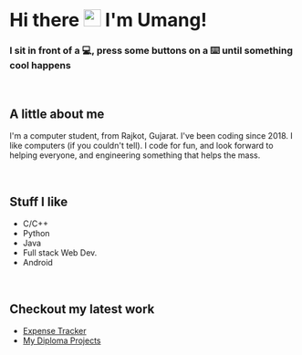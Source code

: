 <h1><font size="6">Hi there <img src="https://media.giphy.com/media/hvRJCLFzcasrR4ia7z/giphy.gif" width="30px"> I'm Umang!</font></h1>

<h3>I sit in front of a 💻, press some buttons on a ⌨️ until something cool happens</h3>

<br>

## A little about me

I'm a computer student, from Rajkot, Gujarat. I've been coding since 2018. I like computers (if you couldn't tell). I code for fun, and look forward to helping everyone, and engineering something that helps the mass.

<br>

## Stuff I like
 * C/C++
 * Python
 * Java
 * Full stack Web Dev.
 * Android

<br>

## Checkout my latest work
- [Expense Tracker](https://github.com/umgamrania/expense-tracker)
- [My Diploma Projects](https://github.com/umgamrania/Diploma-projects)
